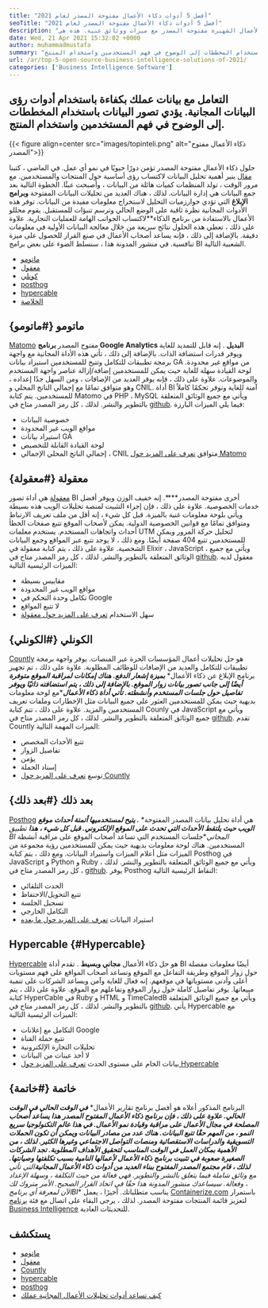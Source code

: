 ```yaml
---
title: "أفضل 5 أدوات ذكاء الأعمال مفتوحة المصدر لعام 2021" 
seoTitle: "أفضل 5 أدوات ذكاء الأعمال مفتوحة المصدر لعام 2021" 
description: "فيما يلي قائمة أدوات ذكاء الأعمال الشهيرة مفتوحة المصدر مع ميزات ووثائق غنية. هذه هي matomo ، معقولة ، countly ، وأكثر من ذلك." 
date: Wed, 21 Apr 2021 15:32:02 +0000
author: muhammadmustafa
summary: "التعامل مع بيانات عملك بكفاءة باستخدام أدوات رؤى البيانات المجانية. يؤدي تصور البيانات باستخدام المخططات إلى الوضوح في فهم المستخدمين واستخدام المنتج." 
url: /ar/top-5-open-source-business-intelligence-solutions-of-2021/
categories: ['Business Intelligence Software']
---
```


## التعامل مع بيانات عملك بكفاءة باستخدام أدوات رؤى البيانات المجانية. يؤدي تصور البيانات باستخدام المخططات إلى الوضوح في فهم المستخدمين واستخدام المنتج.

{{< figure align=center src="images/topinteli.png" alt="ذكاء الأعمال مفتوح المصدر">}}

حلول ذكاء الأعمال مفتوحة المصدر تؤمن دورًا حيويًا في نمو أي عمل. في الماضي ، كتبنا [مقال][1] ينير أهمية تحليل البيانات لاكتساب رؤى أساسية حول المنتجات والمستخدمين. مع مرور الوقت ، تولد المنظمات كميات هائلة من البيانات ، وأصبحت عبئًا. الخطوة التالية بعد جمع البيانات هي إدارة البيانات. لذلك ، هناك العديد من تحليلات البيانات المفتوحة **وبرامج الإبلاغ** التي تؤدي خوارزميات التحليل لاستخراج معلومات مفيدة من البيانات. توفر هذه الأدوات المجانية نظرة ثاقبة على الوضع الحالي وترسم تنبؤات للمستقبل. يقوم محللو الأعمال بالاستفادة من برنامج الذكاء**لاكتساب الجوانب الهامة للعمليات التجارية. علاوة على ذلك ، تعطي هذه الحلول نتائج سريعة من خلال معالجة البيانات الأولية في معلومات دقيقة. بالإضافة إلى ذلك ، فإنه يساعد أصحاب الأعمال في صنع القرار للحصول على ميزة تنافسية. في منشور المدونة هذا ، سنسلط الضوء على بعض برامج BI الشعبية التالية.
  * [ماتومو][2]
  * [معقول][3]
  * [كونلي][4]
  * [posthog][5]
  * [hypercable][6]
  * [الخلاصة][7]

## ماتومو {#ماتومو}

[Matomo][8] مفتوح المصدر **برنامج Google Analytics البديل** . إنه قابل للتمديد للغاية ويوفر قدرات استضافة الذات. بالإضافة إلى ذلك ، تأتي هذه الأداة المجانية مع واجهة برمجة تطبيقات للتكامل وتتيح للمستخدمين استيراد بيانات GA من مواقع غير محدودة. لوحة القيادة سهلة للغاية حيث يمكن للمستخدمين إضافة/إزالة عناصر واجهة المستخدم والموضوعات. علاوة على ذلك ، فإنه يوفر العديد من الإضافات ، ومن السهل جدًا إعداده ، وهو متوافق تمامًا مع إجمالي الناتج المحلي و CNIL. أداة BI آمنة للغاية وتوفر تحكمًا كاملاً للمستخدمين. يتم كتابة Matomo في PHP ، MySQL ويأتي مع جميع الوثائق المتعلقة بالتطوير والنشر. لذلك ، كل رمز المصدر متاح في [github][9].
فيما يلي الميزات البارزة:
  * خصوصية البيانات
  * مواقع الويب غير المحدودة
  * استيراد بيانات GA
  * لوحة القيادة القابلة للتخصيص
  * إجمالي الناتج المحلي الإجمالي ، CNIL متوافق
[تعرف على المزيد حول Matomo][10]

## معقولة {#معقولة}

[معقولة][11] هي أداة تصور BI أخرى مفتوحة المصدر****. إنه خفيف الوزن ويوفر أفضل خدمات الخصوصية. علاوة على ذلك ، فإن إجراء التثبيت لمنصة تحليلات الويب هذه بسيطة ويأتي بلوحة معلومات غنية بالميزة. قبل كل شيء ، إنه أقل من ملف تعريف الارتباط ومتوافق تمامًا مع قوانين الخصوصية الدولية. يمكن لأصحاب الموقع تتبع صفحات الخطأ أحداث واتجاهات المستخدم. يستخدم معلمات UTM لتحليل حركة المرور ويمكن للمستخدمين تتبع 404 صفحة أيضًا. ومع ذلك ، لا يوجد تتبع عبر المواقع وجمع البيانات الشخصية. علاوة على ذلك ، يتم كتابة معقولة في Elixir ، JavaScript ، ويأتي مع جميع الوثائق المتعلقة بالتطوير والنشر. لذلك ، كل رمز المصدر متاح في [github][12].
معقول لديه الميزات الرئيسية التالية:
  * مقاييس بسيطة
  * مواقع الويب غير المحدودة
  * تكامل وحدة التحكم في Google
  * لا تتبع المواقع
  * سهل الاستخدام
[تعرف على المزيد حول معقولة][13]

## الكونلي {#الكونلي}

[Countly][14] هو حل تحليلات أعمال المؤسسات الحرة عبر المنصات. يوفر واجهة برمجة تطبيقات للتكامل والعديد من الإضافات للوظائف المطلوبة. علاوة على ذلك ، تم تجهيز برنامج الإبلاغ عن ذكاء الأعمال* ***بميزة إشعار الدفع. هناك إمكانات لمراقبة الموقع متوفرة أيضًا إلى جانب تصور بيانات زوار الموقع. بالإضافة إلى ذلك ، يتم استضافته ذاتيًا ويوفر تفاصيل حول جلسات المستخدم وأنشطته. تأتي أداة ذكاء الأعمال****مع لوحة معلومات بديهية حيث يمكن للمستخدمين العثور على جميع البيانات مثل الإخطارات وملفات تعريف المستخدمين والمزيد. علاوة على ذلك ، تتم كتابة Counly في JavaScript ويأتي مع جميع الوثائق المتعلقة بالتطوير والنشر. لذلك ، كل رمز المصدر متاح في [github][15].
تقدم Countly الميزات المهمة التالية:
  * تتبع الأحداث المخصص
  * تفاصيل الزوار
  * يؤمن
  * إسناد الحملة
  * توسع
[تعرف على المزيد حول Countly][16]

## بعد ذلك {#بعد ذلك}

[Posthog][17] هي أداة تحليل بيانات المصدر المفتوحة* ***. يتيح لمستخدميها أتمتة أحداث موقع الويب حيث يلتقط الأحداث التي تحدث على الموقع الإلكتروني. قبل كل شيء ، هذا** تطبيق BI المجاني**جلسات المستخدم التي تساعد أصحاب الموقع على مراقبة أنشطة المستخدمين. هناك لوحة معلومات بديهية حيث يمكن للمستخدمين رؤية مجموعة من الميزات مثل أعلام الميزات واستيراد البيانات. ومع ذلك ، يتم كتابة Posthog في JavaScript و Python و Ruby ، ​​ويأتي مع جميع الوثائق المتعلقة بالتطوير والنشر. لذلك ، كل رمز المصدر متاح في [github][18].
يوفر Posthog النقاط الرئيسية التالية:
  * الحدث التلقائي
  * تتبع التحويل/الاحتفاظ
  * تسجيل الجلسة
  * التكامل الخارجي
  * استيراد البيانات
[تعرف على المزيد حول ما بعده][19]

## Hypercable {#Hypercable}

[Hypercable][20] هو حل ذكاء الأعمال **مجاني وبسيط** . تقدم أداة BI أيضًا معلومات مفصلة حول زوار الموقع وطريقة التفاعل مع الموقع وتساعد أصحاب المواقع على فهم مستويات أعلى وأدنى مستوياتها في موقعهم. إنه فعال للغاية وآمن ويساعد الشركات على تنمية مبيعاتها. يوفر تفاصيل كاملة حول زوار الموقع وتفاعلهم مع الموقع. علاوة على ذلك ، يتم كتابة HyperCable في Ruby و HTML و TimeCaledB ويأتي مع جميع الوثائق المتعلقة بالتطوير والنشر. لذلك ، كل رمز المصدر متاح في [github][21].
يأتي Hypercable مع الميزات الرئيسية التالية:
  * التكامل مع إعلانات Google
  * تتبع حملة القناة
  * تحليلات التجارة الإلكترونية
  * لا أخذ عينات من البيانات
  * بيانات الخام على مستوى الحدث
[تعرف على المزيد حول Hypercable][20]

## خاتمة {#خاتمة}

البرنامج المذكور أعلاه هو أفضل برنامج تقارير الأعمال* ***في الوقت الحالي في الوقت الحالي. علاوة على ذلك ، فإن برنامج ذكاء الأعمال المفتوح المصدر هذا يساعد أصحاب المصلحة في مجال الأعمال على مراقبة وقيادة نمو الأعمال. في هذا عالم التكنولوجيا سريع النمو ، من المهم حقًا تتبع البيانات. هناك عدد من مصادر البيانات ويمكن أن تكون الحملات التسويقية والدراسات الاستقصائية ومنصات التواصل الاجتماعي وغيرها الكثير. لذلك ، من الأهمية بمكان العمل في الوقت المناسب لتحقيق الأهداف المطلوبة. تجد الشركات الصغيرة صعوبة في تثبيت برنامج ذكاء الأعمال لأعمالها النامية بسبب تكلفتها وصيانتها. لذلك ، قام مجتمع المصدر المفتوح ببناء العديد من أدوات ذكاء الأعمال المجانية**التي تأتي مع وثائق شاملة فيما يتعلق بالنشر والتطوير. فهي فعالة من حيث التكلفة ، وسهلة الإعداد ، وفعالة. سيساعدك منشور المدونة هذا حقًا في اتخاذ القرار الصحيح. الأمر متروك لك الآن لمعرفة أي برنامج**BI** يناسب متطلباتك.
أخيرًا ، يعمل [Containerize.com][22] باستمرار لتعزيز قائمة المنتجات مفتوحة المصدر. لذلك ، يرجى البقاء على اتصال مع فئة [برنامج Business Intelligence][23] للتحديثات العادية.

## يستكشف
  * [ماتومو][8]
  * [معقول][11]
  * [Countly][14]
  * [hypercable][20]
  * [posthog][17]
  * [كيف تساعد أدوات تحليلات الأعمال المجانية عملك][24]



[1]: https://blog.containerize.com/category/business-intelligence-software/
[2]: #Matomo
[3]: #Plausible
[4]: #Countly
[5]: #Posthog
[6]: #HyperCable
[7]: #Conclusion
[8]: https://products.containerize.com/business-intelligence/matomo
[9]: https://github.com/matomo-org/matomo
[10]: https://matomo.org/
[11]: https://products.containerize.com/business-intelligence/plausible
[12]: https://github.com/plausible/analytics
[13]: https://plausible.io/
[14]: https://products.containerize.com/business-intelligence/countly
[15]: https://github.com/countly/countly-server
[16]: https://count.ly/
[17]: https://products.containerize.com/business-intelligence/posthog
[18]: https://github.com/PostHog/posthog
[19]: https://posthog.com/
[20]: https://products.containerize.com/business-intelligence/hypercable
[21]: https://github.com/HyperCable/hypercable
[22]: https://www.containerize.com/
[23]: https://products.containerize.com/business-intelligence/
[24]: https://blog.containerize.com/2021/03/12/how-free-business-analytics-tools-assist-your-business/
